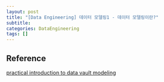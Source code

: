 ```yaml
---
layout: post
title: "[Data Engineering] 데이터 모델링1 - 데이터 모델링이란?"
subtitle:
categories: DataEngineering
tags: []
---
```

## 

## Reference  
[practical introduction to data vault modeling](https://medium.com/@nuhad.shaabani/practical-introduction-to-data-vault-modeling-1c7fdf5b9014)